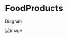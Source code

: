 # FoodProducts
Diagram

![image](https://user-images.githubusercontent.com/112539851/201973883-81371221-a58c-44b1-bb6e-29d326d2cd13.png)
